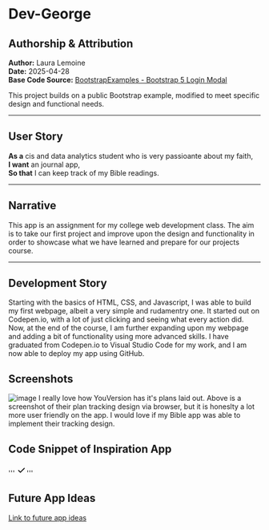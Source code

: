 # Dev-George

## Authorship & Attribution

**Author:** Laura Lemoine  
**Date:** 2025-04-28  
**Base Code Source:** [BootstrapExamples - Bootstrap 5 Login Modal](https://bootstrapexamples.com/@anonymous/bootstrap-5-login-modal)

This project builds on a public Bootstrap example, modified to meet specific design and functional needs.

---

## User Story

**As a** cis and data analytics student who is very passioante about my faith,  
**I want** an journal app,  
**So that** I can keep track of my Bible readings.

---

## Narrative

This app is an assignment for my college web development class. The aim is to take our first project and improve upon the design and functionality in order to showcase what we have learned and prepare for our projects course.

---
## Development Story
Starting with the basics of HTML, CSS, and Javascript, I was able to build my first webpage, albeit a very simple and rudamentry one. It started out on Codepen.io, with a lot of just clicking and seeing what every action did. Now, at the end of the course, I am further expanding upon my webpage and adding a bit of functionality using more advanced skills. I have graduated from Codepen.io to Visual Studio Code for my work, and I am now able to deploy my app using GitHub.
## Screenshots
![image](https://github.com/user-attachments/assets/7cc5df5e-b4ff-4e62-ab57-86be19b8aabe)
I really love how YouVersion has it's plans laid out. Above is a screenshot of their plan tracking design via browser, but it is honeslty a lot more user friendly on the app. I would love if my Bible app was able to implement their tracking design.
## Code Snippet of Inspiration App
'''<a class="text-white bg-yv-red border-standard rounded-full inline-flex items-center w-full justify-center no-underline p-0.5 md:pli-2 md:plb-1.5 text-16 md:text-23 h-8" aria-label="Go to page 1" href="/users/LauraLemoine870/reading-plans/22465-bibleproject-the-crucified-king/subscription/1164369617/day/1"><svg width="24" height="24" viewBox="0 0 24 24" fill="none" xmlns="http://www.w3.org/2000/svg"><path fill-rule="evenodd" clip-rule="evenodd" d="M6.712 12.484a1.002 1.002 0 0 1 1.417-.001l2.648 2.654a.25.25 0 0 0 .353 0l6.895-6.894a1 1 0 0 1 1.414 1.414l-7.782 7.781a1 1 0 0 1-1.414 0L6.71 13.9a1.002 1.002 0 0 1 .002-1.416Z" fill="currentColor"></path></svg></a>'''
## Future App Ideas

[Link to future app ideas](https://github.com/llemoine1230/dev-george/issues/1)
